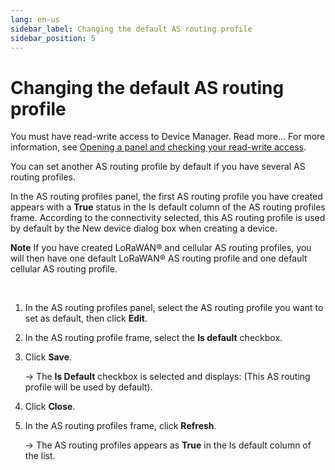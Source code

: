 ```yaml
---
lang: en-us
sidebar_label: Changing the default AS routing profile
sidebar_position: 5
---
```


# Changing the default AS routing profile

You must have read-write access to Device Manager. Read more\... For
more information, see [Opening a panel and checking your read-write access](../use-interface.md#opening-a-panel-and-checking-your-read-write-access).

You can set another AS routing profile by default if you have several AS
routing profiles.

In the AS routing profiles panel, the first AS routing profile you have
created appears with a **True** status in the Is
default column of the AS routing profiles frame. According to the
connectivity selected, this AS routing profile is used by default by the
New device dialog box when creating a device.

**Note** If you have created LoRaWAN® and cellular AS routing profiles,
you will then have one default LoRaWAN® AS routing profile and one
default cellular AS routing profile.

 

1.  In the AS routing profiles panel, select the AS routing profile you
    want to set as default, then click **Edit**.

2.  In the AS routing profile frame, select the **Is default** checkbox.

3.  Click **Save**.

    -\> The **Is Default** checkbox is selected and displays: (This AS routing profile will be used by
    default).

4.  Click **Close**.

5.  In the AS routing profiles frame, click **Refresh**.

    -\> The AS routing profiles appears as **True** in the Is default column of the list.
